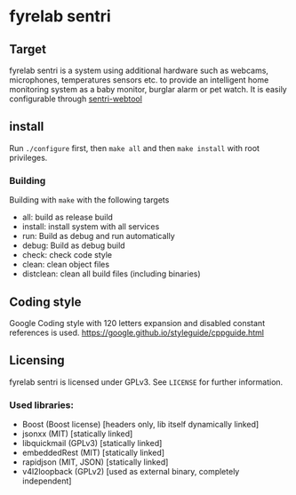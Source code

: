 # fyrelab sentri
## Target
fyrelab sentri is a system using additional hardware such as webcams, microphones, temperatures sensors etc.
to provide an intelligent home monitoring system as a baby monitor, burglar alarm or pet watch.
It is easily configurable through [sentri-webtool](https://github.com/fyrelab/sentri-webtool)

## install
Run `./configure` first, then `make all` and then `make install` with root privileges.

### Building
Building with `make` with the following targets

* all: build as release build
* install: install system with all services
* run: Build as debug and run automatically
* debug: Build as debug build
* check: check code style
* clean: clean object files
* distclean: clean all build files (including binaries)

## Coding style
Google Coding style with 120 letters expansion and disabled constant references is used.
https://google.github.io/styleguide/cppguide.html

## Licensing
fyrelab sentri is licensed under GPLv3. See `LICENSE` for further information.

### Used libraries:
* Boost (Boost license) [headers only, lib itself dynamically linked]
* jsonxx (MIT) [statically linked]
* libquickmail (GPLv3) [statically linked]
* embeddedRest (MIT) [statically linked]
* rapidjson (MIT, JSON) [statically linked]
* v4l2loopback (GPLv2) [used as external binary, completely independent]
